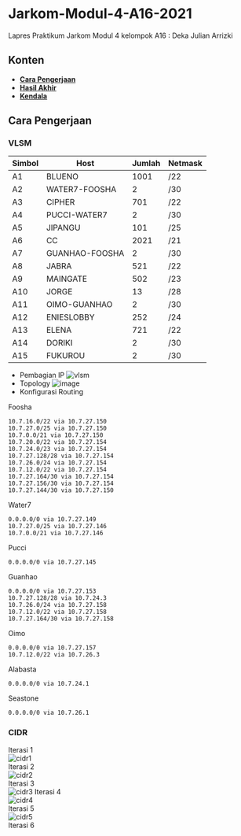 # Jarkom-Modul-4-A16-2021
Lapres Praktikum Jarkom Modul 4
kelompok A16 : Deka Julian Arrizki  

## **Konten**
* [**Cara Pengerjaan**](#cara-pengerjaan)
* [**Hasil Akhir**](#hasil-akhir)
* [**Kendala**](#kendala)


## Cara Pengerjaan
### VLSM

| Simbol | Host | Jumlah | Netmask |
| ------------- | ------------- | ------------- | ------------- |
| A1 | BLUENO | 1001 | /22 |
| A2 | WATER7-FOOSHA | 2 | /30 |
| A3 | CIPHER | 701 | /22 |
| A4 | PUCCI-WATER7 | 2 | /30 |
| A5 | JIPANGU | 101 | /25 |
| A6 | CC | 2021 | /21 |
| A7 | GUANHAO-FOOSHA | 2 | /30 |
| A8 | JABRA | 521 | /22 |
| A9 | MAINGATE | 502 | /23 |
| A10 | JORGE | 13 | /28 |
| A11 | OIMO-GUANHAO | 2 | /30 |
| A12 | ENIESLOBBY | 252 | /24 |
| A13 | ELENA | 721 | /22 |
| A14 | DORIKI | 2 | /30 |
| A15 | FUKUROU | 2 | /30 |

* Pembagian IP
![vlsm](https://user-images.githubusercontent.com/55046884/143475930-6f3c7ec9-f14b-408e-9210-7c3f538775a1.png)
* Topology
![image](https://user-images.githubusercontent.com/55046884/143476263-19835ea5-9585-4676-89dc-475ff6a315af.png)
* Konfigurasi Routing  

Foosha  
```
10.7.16.0/22 via 10.7.27.150
10.7.27.0/25 via 10.7.27.150
10.7.0.0/21 via 10.7.27.150
10.7.20.0/22 via 10.7.27.154
10.7.24.0/23 via 10.7.27.154
10.7.27.128/28 via 10.7.27.154
10.7.26.0/24 via 10.7.27.154
10.7.12.0/22 via 10.7.27.154
10.7.27.164/30 via 10.7.27.154
10.7.27.156/30 via 10.7.27.154
10.7.27.144/30 via 10.7.27.150
```
Water7
```
0.0.0.0/0 via 10.7.27.149
10.7.27.0/25 via 10.7.27.146
10.7.0.0/21 via 10.7.27.146
```
Pucci
```
0.0.0.0/0 via 10.7.27.145
```
Guanhao
```
0.0.0.0/0 via 10.7.27.153
10.7.27.128/28 via 10.7.24.3
10.7.26.0/24 via 10.7.27.158
10.7.12.0/22 via 10.7.27.158
10.7.27.164/30 via 10.7.27.158
```
Oimo
```
0.0.0.0/0 via 10.7.27.157
10.7.12.0/22 via 10.7.26.3
```
Alabasta
```
0.0.0.0/0 via 10.7.24.1
```
Seastone
```
0.0.0.0/0 via 10.7.26.1
```
### CIDR
Iterasi 1  
![cidr1](https://user-images.githubusercontent.com/55046884/143606790-d7a6c9df-cbc0-43ed-ac8d-e87c1cea00a6.png)  
Iterasi 2  
![cidr2](https://user-images.githubusercontent.com/55046884/143607049-3e2f76e2-733e-49db-aa87-15c7ee0b010b.png)  
Iterasi 3  
![cidr3](https://user-images.githubusercontent.com/55046884/143607195-08c75c45-d97f-490d-a328-4ca94fd0fd5e.png)
Iterasi 4  
![cidr4](https://user-images.githubusercontent.com/55046884/143607727-f0096421-95ef-4fce-820f-7bfd50941a83.png)  
Iterasi 5  
![cidr5](https://user-images.githubusercontent.com/55046884/143607898-a99e577c-2f0f-4078-a407-ca57ea090d5c.png)  
Iterasi 6  
